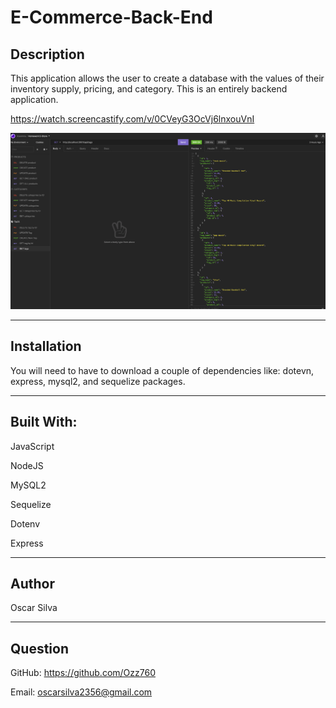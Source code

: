 # E-Commerce-Back-End

## Description 
This application allows the user to create a database with the values of their inventory supply, pricing, and category. This is an entirely backend application. 

https://watch.screencastify.com/v/0CVeyG3OcVj6lnxouVnI

![Screenshot of the Homework](./Screenshot-of-Insomnia.png)

---

## Installation 
You will need to have to download a couple of dependencies like: dotevn, express, mysql2, and sequelize packages. 

---

## Built With: 
JavaScript 

NodeJS 

MySQL2 

Sequelize 

Dotenv 

Express

---

## Author 
Oscar Silva

---

## Question 
GitHub: https://github.com/Ozz760

Email: oscarsilva2356@gmail.com 